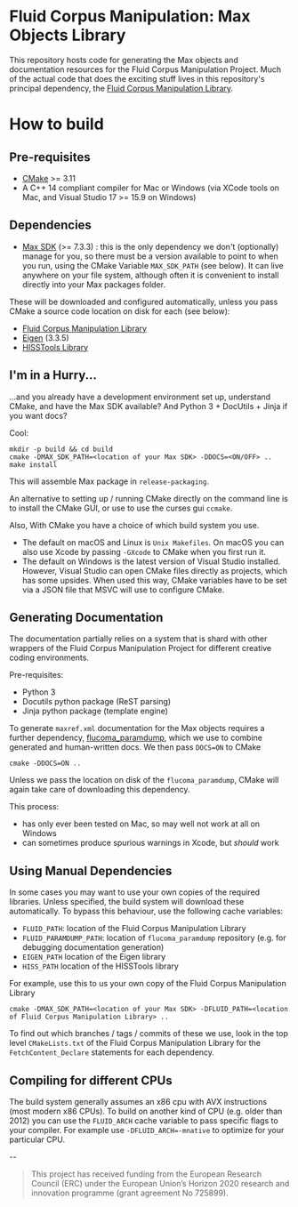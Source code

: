 # Fluid Corpus Manipulation: Max Objects Library

This repository hosts code for generating the Max objects and documentation resources for the Fluid Corpus Manipulation Project. Much of the actual code that does the exciting stuff lives in this repository's principal dependency,  the [Fluid Corpus Manipulation Library]().


#  How to build

## Pre-requisites

* [CMake](http://cmake.org) >= 3.11
* A C++ 14 compliant compiler for Mac or Windows (via XCode tools on Mac, and Visual Studio 17 >= 15.9 on Windows)

## Dependencies

* [Max SDK](https://github.com/Cycling74/max-sdk) (>= 7.3.3) : this is the only dependency we don't (optionally) manage for you, so there must be a version available to point to when you run, using the CMake Variable `MAX_SDK_PATH` (see below). It can live anywhere on your file system, although often it is convenient to install directly into your Max packages folder.

These will be downloaded and configured automatically, unless you pass CMake a source code location on disk for each (see below):
* [Fluid Corpus Manipulation Library]()
* [Eigen](https://gitlab.com/libeigen/eigen) (3.3.5)
* [HISSTools Library](https://github.com/AlexHarker/HISSTools_Library)


## I'm in a Hurry...

...and you already have a development environment set up, understand CMake, and have the Max SDK available? And Python 3 + DocUtils + Jinja if you want docs?

Cool:

```
mkdir -p build && cd build
cmake -DMAX_SDK_PATH=<location of your Max SDK> -DDOCS=<ON/OFF> ..
make install
```

This will assemble  Max package in `release-packaging`.

An alternative to setting up / running CMake directly on the command line is to install the CMake GUI, or use to use the curses gui `ccmake`.

Also, With CMake you have a choice of which build system you use.
* The default on macOS and Linux is `Unix Makefiles`. On macOS you can also use Xcode by passing `-GXcode` to CMake when you first run it.
* The default on Windows is the latest version of Visual Studio installed. However, Visual Studio can open CMake files directly as projects, which has some upsides. When used this way, CMake variables have to be set via a JSON file that MSVC will use to configure CMake.


## Generating Documentation

The documentation partially relies on a system that is shard with other wrappers of the Fluid Corpus Manipulation Project for different creative coding environments.

Pre-requisites:
* Python 3
* Docutils python package (ReST parsing)
* Jinja python package (template engine)

To generate `maxref.xml` documentation for the Max objects requires a further dependency, [flucoma_paramdump](), which we use to combine generated and human-written docs. We then pass `DOCS=ON` to CMake
```
cmake -DDOCS=ON ..
```
Unless we pass the location on disk of the `flucoma_paramdump`, CMake will again take care of downloading this dependency.

This process:
* has only ever been tested on Mac, so may well not work at all on Windows
* can sometimes produce spurious warnings in Xcode, but *should* work


## Using Manual Dependencies

In some cases you may want to use your own copies of the required libraries. Unless specified, the build system will download these automatically. To bypass this behaviour, use the following cache variables:
*  `FLUID_PATH`: location of the Fluid Corpus Manipulation Library
* `FLUID_PARAMDUMP_PATH`: location of `flucoma_paramdump` repository  (e.g. for debugging documentation generation)
* `EIGEN_PATH` location of the Eigen library
* `HISS_PATH` location of the HISSTools library

For example, use this to us your own copy of the Fluid Corpus Manipulation Library
```
cmake -DMAX_SDK_PATH=<location of your Max SDK> -DFLUID_PATH=<location of Fluid Corpus Manipulation Library> ..
```

To find out which branches / tags / commits of these we use, look in the top level `CMakeLists.txt` of the  Fluid Corpus Manipulation Library for the `FetchContent_Declare` statements for each dependency.

## Compiling for different CPUs

The build system generally assumes an x86 cpu with AVX instructions (most modern x86 CPUs). To build on another kind of CPU (e.g. older than 2012) you can use the `FLUID_ARCH` cache variable to pass specific flags to your compiler. For example use `-DFLUID_ARCH=-mnative` to optimize for your particular CPU.


--


> This project has received funding from the European Research Council (ERC) under the European Union’s Horizon 2020 research and innovation programme (grant agreement No 725899).
